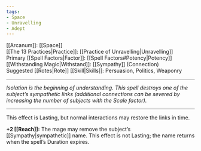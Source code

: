 ```yaml
---
tags:
- Space
- Unravelling
- Adept
---
```


[[Arcanum]]: [[Space]]\
[[The 13 Practices|Practice]]: [[Practice of Unravelling|Unravelling]]\
Primary [[Spell Factors|Factor]]: [[Spell Factors#Potency|Potency]]\
[[Withstanding Magic|Withstand]]: [[Sympathy]] (Connection)\
Suggested [[Rotes|Rote]] [[Skill|Skills]]: Persuasion, Politics, Weaponry

---

_Isolation is the beginning of understanding. This spell destroys one of the subject’s sympathetic links (additional connections can be severed by increasing the number of subjects with the Scale factor)._

---

This effect is Lasting, but normal interactions may restore the links in time.

**+2 [[Reach]]:** The mage may remove the subject’s [[Sympathy|sympathetic]] name. This effect is not Lasting; the name returns when the spell’s Duration expires.
